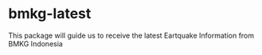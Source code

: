 # bmkg-latest
This package will guide us to receive the latest Eartquake Information from BMKG Indonesia

